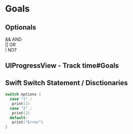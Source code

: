 # Goals

## Optionals
&& AND </br>
|| OR </br>
! NOT </br>

## UIProgressView - Track time#Goals

## Swift Switch Statement / Disctionaries
```swift
switch options {
  case "1" :
   print(1)
  case "2" :
   print(2) 
  default:
   print("Error")
}
```



